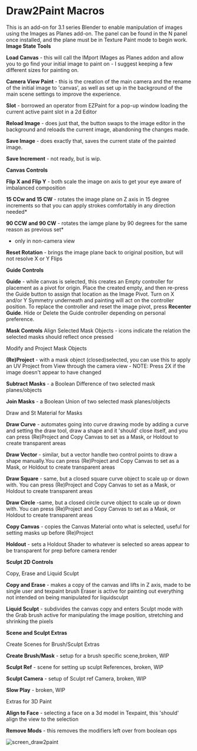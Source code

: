 # Draw2Paint Macros
This is an add-on for 3.1 series Blender to enable manipulation of images using the Images as Planes add-on.
The panel can be found in the N panel once installed, and the plane must be in Texture Paint mode to begin work.
**Image State Tools**

**Load Canvas** - this will call the IMport IMages as Planes addon and allow you to go find your initial image to paint on - I suggest keeping a few different sizes for painting on.

**Camera View Paint** - this is the creation of the main camera and the rename of the initial image to 'canvas', as well as set up in the background of the main scene settings to improve the experience.

**Slot** - borrowed an operator from EZPaint for a pop-up window loading the current active paint slot in a 2d Editor

**Reload Image** - does just that, the button swaps to the image editor in the background and reloads the current image, abandoning the changes made.

**Save Image** - does exactly that, saves the current state of the painted image.

**Save Increment** - not ready, but is wip.

**Canvas Controls**

**Flip X and Flip Y** - both scale the image on axis to get your eye aware of imbalanced composition

**15 CCw and 15 CW** - rotates the image plane on Z axis in 15 degree increments so that you can apply strokes comfortably in any direction needed*

**90 CCW and 90 CW** - rotates the iamge plane by 90 degrees for the same reason as previous set*
* only in non-camera view

**Reset Rotation** - brings the image plane back to original position, but will not resolve X or Y Flips

**Guide Controls**

**Guide** - while canvas is selected, this creates an Empty controller for placement as a pivot for origin. Place the created empty, and then re-press the Guide button to assign that location as the Image Pivot. Turn on X and/or Y Symmetry underneath and painting will act on the controller position. To replace the controller and reset the image pivot, press **Recenter Guide**. Hide or Delete the Guide controller depending on personal preference.

**Mask Controls**
Align Selected Mask Objects - icons indicate the relation the selected masks should reflect once pressed

Modify and Project Mask Objects

**(Re)Project** - with a mask object (closed)selected, you can use this to apply an UV Project from View through the camera view - NOTE: Press 2X if the image doesn't appear to have changed

**Subtract Masks** - a Boolean Difference of two selected mask planes/objects

**Join Masks** - a Boolean Union of two selected mask planes/objects

Draw and St Material for Masks

**Draw Curve** - automates going into curve drawing mode by adding a curve and setting the draw tool, draw a shape and it 'should' close itself, and you can press (Re)Project and Copy Canvas to set as a Mask, or Holdout to create transparent areas

**Draw Vector** - similar, but a vector handle two control points to draw a shape manually.You can press (Re)Project and Copy Canvas to set as a Mask, or Holdout to create transparent areas

**Draw Square** - same, but a closed square curve object to scale up or down with. You can press (Re)Project and Copy Canvas to set as a Mask, or Holdout to create transparent areas

**Draw Circle** -same, but a closed circle curve object to scale up or down with. You can press (Re)Project and Copy Canvas to set as a Mask, or Holdout to create transparent areas

**Copy Canvas** - copies the Canvas Material onto what is selected, useful for setting masks up before (Re)Project

**Holdout** - sets a Holdout Shader to whatever is selected so areas appear to be transparent for prep before camera render

**Sculpt 2D Controls**

Copy, Erase and Liquid Sculpt

**Copy and Erase** - makes a copy of the canvas and lifts in Z axis, made to be single user and texpaint brush Eraser is active for painting out everything not intended on being manipulated for liquidsculpt

**Liquid Sculpt** - subdivides the canvas copy and enters Sculpt mode with the Grab brush active for manipulating the image position, stretching and shrinking the pixels

**Scene and Sculpt Extras**

Create Scenes for Brush/Sculpt Extras

**Create Brush/Mask** - setup for a brush specific scene,broken, WIP

**Sculpt Ref** - scene for setting up sculpt References, broken, WIP

**Sculpt Camera** - setup of Sculpt ref Camera, broken, WIP

**Slow Play** - broken, WIP

Extras for 3D Paint

**Align to Face** - selecting a face on a 3d model in Texpaint, this 'should' align the view to the selection

**Remove Mods** - this removes the modifiers left over from boolean ops





![screen_draw2paint](https://user-images.githubusercontent.com/16747273/160320704-4344c744-669c-4c28-bb2d-043217dcfc75.png)
